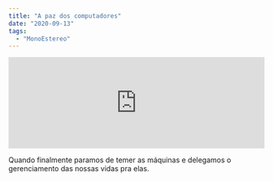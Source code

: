 ```yaml
---
title: "A paz dos computadores"
date: "2020-09-13"
tags: 
  - "MonoEstereo"
---
```


<iframe src="https://anchor.fm/MonoEstéreo/embed/episodes/A-paz-dos-computadores-ejigmp" height="180px" width="100%" frameborder="0" scrolling="no" style="width:100%;height:180px"></iframe>

Quando finalmente paramos de temer as máquinas e delegamos o gerenciamento das nossas vidas pra elas.
